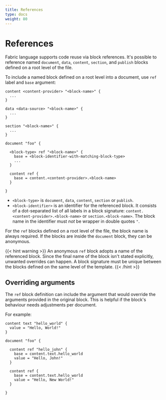```yaml
---
title: References
type: docs
weight: 80
---
```


# References

Fabric language supports code reuse via block references. It's possible to reference named
`document`, `data`, `content`, `section`, and `publish` blocks defined on a root level of the file.

To include a named block defined on a root level into a document, use `ref` label and `base`
argument:

```hcl
content <content-provider> "<block-name>" {
  ...
}

data <data-source> "<block-name>" {
  ...
}

section "<block-name>" {
  ...
}

document "foo" {

  <block-type> ref "<block-name>" {
    base = <block-identifier-with-matching-block-type>
    ... 
  }

  content ref {
    base = content.<content-provider>.<block-name>
  }

}
```

- `<block-type>` is `document`, `data`, `content`, `section` or `publish`.
- `<block-identifier>` is an identifier for the referenced block. It consists of a dot-separated
  list of all labels in a block signature: `content.<content-provider>.<block-name>` or
  `section.<block-name>`. The block name in the identifier must *not* be wrapper in double quotes `"`.

For the `ref` blocks defined on a root level of the file, the block name is always required. If the
blocks are inside the `document` block, they can be anonymous.

{{< hint warning >}} An anonymous `ref` block adopts a name of the referenced block. Since the final
name of the block isn't stated explicitly, unwanted overrides can happen. A block signature must be
unique between the blocks defined on the same level of the template. {{< /hint >}}

## Overriding arguments

The `ref` block definition can include the argument that would override the arguments provided in
the original block. This is helpful if the block's behaviour needs adjustments per document.

For example:

```hcl
content text "hello_world" {
  value = "Hello, World!"
}

document "foo" {

  content ref "hello_john" {
    base = content.text.hello_world
    value = "Hello, John!"
  }

  content ref {
    base = content.text.hello_world
    value = "Hello, New World!"
  }

}
```

<!-- FIXME: https://github.com/blackstork-io/fabric/issues/29

## Query input requirement

Content blocks rely on `query` argument for selecting data needed for rendering (see content blocks' [Generic Arguments]({{< ref "content-blocks.md#generic-arguments" >}})). The JQ query uses the data path which is often document-specific and depends on the name of the data block. This hinders the re-usability of the content blocks.

Fabric supports an explicit way for the content block to require the input data - `query_input` and `query_input_required` arguments. If `query_input_required` set to `true`, the content block expects `query_input` argument to be provided in the `ref` block.

## Example

```hcl
data elasticsearch "foo" {
  index = "test-index"
  ...
}

content text "qux" {
  # Using `query_input` field in the context that contains the result of
  # the `query_input` query
  query = ".query_input | length"

  # Require the referrer to specify `query_input` query that will be used
  # to get the data for `query_input` field in the context
  query_input_required = true
  value = "The data contains {{ .query_result }} elements"
}

document "test-document" {

  # Anonymous referrer block adops the name of the referenced block - `data.elasticsearch.foo`
  data ref {
    base = data.elasticsearch.foo
  }

  # Named referrer block keeps its name - `data.elasticsearch.bar`
  data ref "bar" {
    base = data.elasticsearch.foo
  }

  # Provided argument `index` overrides the value set in the original block.
  data ref "baz" {
    base = data.elasticsearch.foo
    index = "another-test-index"
  }

  # Referred block requires `query_input` to be provided,
  # so it can be used in query set in `query` argument in the original block.
  content ref {
    base = content.text.qux
    query_input = ".data.elasticsearch.bar"
  }

}
```
-->
